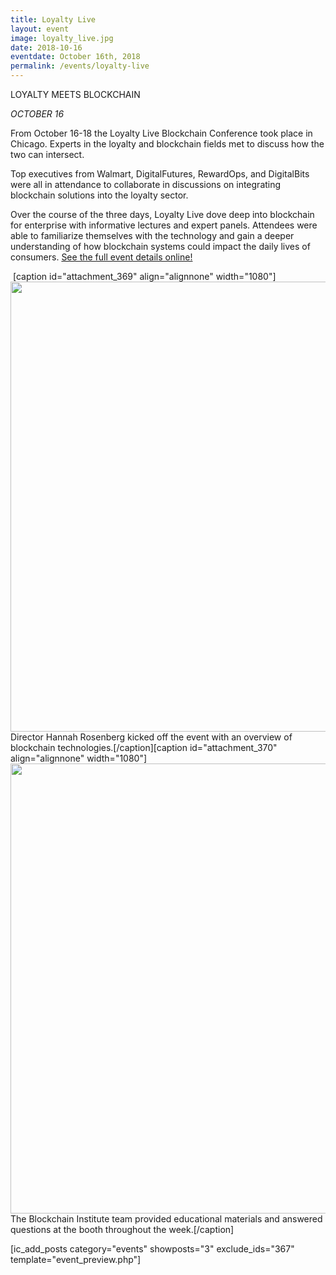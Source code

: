 ```yaml
---
title: Loyalty Live
layout: event
image: loyalty_live.jpg
date: 2018-10-16
eventdate: October 16th, 2018
permalink: /events/loyalty-live
---
```

<p>LOYALTY MEETS BLOCKCHAIN</p><p><em>OCTOBER 16</em></p><p>From October 16-18 the Loyalty Live Blockchain Conference took place in Chicago. Experts in the loyalty and blockchain fields met to discuss how the two can intersect.</p><p>Top executives from Walmart, DigitalFutures, RewardOps, and DigitalBits were all in attendance to collaborate in discussions on integrating blockchain solutions into the loyalty sector.</p><p>Over the course of the three days, Loyalty Live dove deep into blockchain for enterprise with informative lectures and expert panels. Attendees were able to familiarize themselves with the technology and gain a deeper understanding of how blockchain systems could impact the daily lives of consumers. <a href="https://www.loyaltylive.com/">See the full event details online!</a></p> [caption id="attachment_369" align="alignnone" width="1080"]<img src="https://theblockchaininstitute.org/wp-content/uploads/2018/11/IMG_3748.jpg" alt="" width="1080" height="720" /> Director Hannah Rosenberg kicked off the event with an overview of blockchain technologies.[/caption][caption id="attachment_370" align="alignnone" width="1080"]<img src="https://theblockchaininstitute.org/wp-content/uploads/2018/11/IMG_3771.jpg" alt="" width="1080" height="720" /> The Blockchain Institute team provided educational materials and answered questions at the booth throughout the week.[/caption]<p>[ic_add_posts category="events" showposts="3" exclude_ids="367" template="event_preview.php"]</p>

